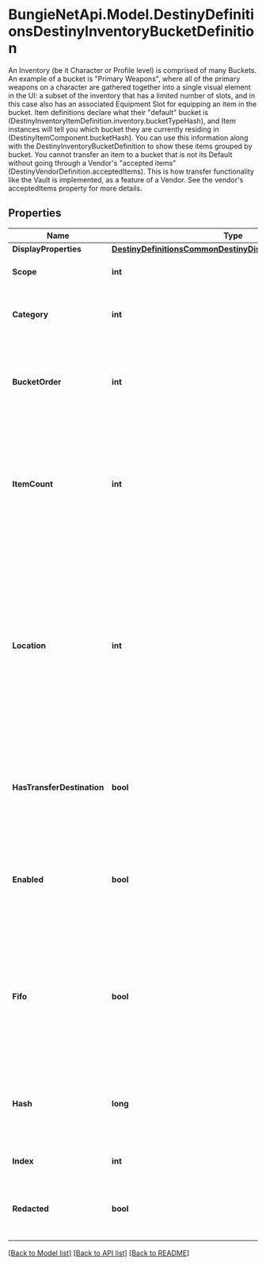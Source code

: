 # BungieNetApi.Model.DestinyDefinitionsDestinyInventoryBucketDefinition
An Inventory (be it Character or Profile level) is comprised of many Buckets. An example of a bucket is \"Primary Weapons\", where all of the primary weapons on a character are gathered together into a single visual element in the UI: a subset of the inventory that has a limited number of slots, and in this case also has an associated Equipment Slot for equipping an item in the bucket.  Item definitions declare what their \"default\" bucket is (DestinyInventoryItemDefinition.inventory.bucketTypeHash), and Item instances will tell you which bucket they are currently residing in (DestinyItemComponent.bucketHash). You can use this information along with the DestinyInventoryBucketDefinition to show these items grouped by bucket.  You cannot transfer an item to a bucket that is not its Default without going through a Vendor's \"accepted items\" (DestinyVendorDefinition.acceptedItems). This is how transfer functionality like the Vault is implemented, as a feature of a Vendor. See the vendor's acceptedItems property for more details.
## Properties

Name | Type | Description | Notes
------------ | ------------- | ------------- | -------------
**DisplayProperties** | [**DestinyDefinitionsCommonDestinyDisplayPropertiesDefinition**](DestinyDefinitionsCommonDestinyDisplayPropertiesDefinition.md) |  | [optional] 
**Scope** | **int** | Where the bucket is found. 0 &#x3D; Character, 1 &#x3D; Account | [optional] 
**Category** | **int** | An enum value for what items can be found in the bucket. See the BucketCategory enum for more details. | [optional] 
**BucketOrder** | **int** | Use this property to provide a quick-and-dirty recommended ordering for buckets in the UI. Most UIs will likely want to forsake this for something more custom and manual. | [optional] 
**ItemCount** | **int** | The maximum # of item \&quot;slots\&quot; in a bucket. A slot is a given combination of item + quantity.  For instance, a Weapon will always take up a single slot, and always have a quantity of 1. But a material could take up only a single slot with hundreds of quantity. | [optional] 
**Location** | **int** | Sometimes, inventory buckets represent conceptual \&quot;locations\&quot; in the game that might not be expected. This value indicates the conceptual location of the bucket, regardless of where it is actually contained on the character/account.   See ItemLocation for details.   Note that location includes the Vault and the Postmaster (both of whom being just inventory buckets with additional actions that can be performed on them through a Vendor) | [optional] 
**HasTransferDestination** | **bool** | If TRUE, there is at least one Vendor that can transfer items to/from this bucket. See the DestinyVendorDefinition&#39;s acceptedItems property for more information on how transferring works. | [optional] 
**Enabled** | **bool** | If True, this bucket is enabled. Disabled buckets may include buckets that were included for test purposes, or that were going to be used but then were abandoned but never removed from content *cough*. | [optional] 
**Fifo** | **bool** | if a FIFO bucket fills up, it will delete the oldest item from said bucket when a new item tries to be added to it. If this is FALSE, the bucket will not allow new items to be placed in it until room is made by the user manually deleting items from it. You can see an example of this with the Postmaster&#39;s bucket. | [optional] 
**Hash** | **long** | The unique identifier for this entity. Guaranteed to be unique for the type of entity, but not globally.  When entities refer to each other in Destiny content, it is this hash that they are referring to. | [optional] 
**Index** | **int** | The index of the entity as it was found in the investment tables. | [optional] 
**Redacted** | **bool** | If this is true, then there is an entity with this identifier/type combination, but BNet is not yet allowed to show it. Sorry! | [optional] 

[[Back to Model list]](../README.md#documentation-for-models) [[Back to API list]](../README.md#documentation-for-api-endpoints) [[Back to README]](../README.md)

